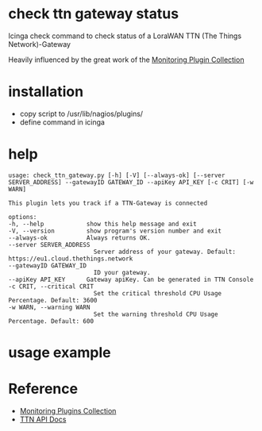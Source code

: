 # check ttn gateway status
Icinga check command to check status of a LoraWAN TTN (The Things Network)-Gateway

Heavily influenced by the great work of the [Monitoring Plugin Collection](https://git.linuxfabrik.ch/linuxfabrik/monitoring-plugins)

# installation

- copy script to /usr/lib/nagios/plugins/
- define command in icinga

# help
    usage: check_ttn_gateway.py [-h] [-V] [--always-ok] [--server SERVER_ADDRESS] --gatewayID GATEWAY_ID --apiKey API_KEY [-c CRIT] [-w WARN]

    This plugin lets you track if a TTN-Gateway is connected

    options:
    -h, --help            show this help message and exit
    -V, --version         show program's version number and exit
    --always-ok           Always returns OK.
    --server SERVER_ADDRESS
                            Server address of your gateway. Default: https://eu1.cloud.thethings.network
    --gatewayID GATEWAY_ID
                            ID your gateway.
    --apiKey API_KEY      Gateway apiKey. Can be generated in TTN Console
    -c CRIT, --critical CRIT
                            Set the critical threshold CPU Usage Percentage. Default: 3600
    -w WARN, --warning WARN
                            Set the warning threshold CPU Usage Percentage. Default: 600

# usage example

# Reference
- [Monitoring Plugins Collection](https://git.linuxfabrik.ch/linuxfabrik/monitoring-plugins)
- [TTN API Docs](https://www.thethingsindustries.com/docs/reference/api/gateway_server/)